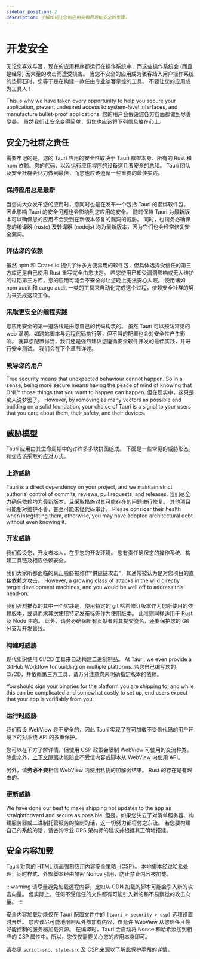 ```yaml
---
sidebar_position: 2
description: 了解如何让您的应用变得尽可能安全的步骤。
---
```


# 开发安全

无论您喜欢与否，现在的应用程序都运行在操作系统中，而这些操作系统会 (而且是经常) 因大量的攻击而遭受损害。 当您不安全的应用成为骇客踏入用户操作系统的垫脚石时，您等于是在构建一款任由专业骇客掌控的工具。 不要让您的应用成为工具人！

This is why we have taken every opportunity to help you secure your application, prevent undesired access to system-level interfaces, and manufacture bullet-proof applications. 您的用户会假设您各方各面都做到尽善尽美。 虽然我们让安全变得简单，但您也应该将下列信息放在心上。

## 安全乃社群之责任

需要牢记的是，您的 Tauri 应用的安全性取决于 Tauri 框架本身、所有的 Rust 和 npm 依赖、您的代码、以及运行应用程序的设备这几者安全的总和。 Tauri 团队及安全社群会尽力做到最佳，而您也应该遵循一些重要的最佳实践。

### 保持应用总是最新

当您向大众发布您的应用时，您同时也是在发布一个包括 Tauri 的捆绑软件包。 因此影响 Tauri 的安全问题也会影响到您应用的安全。 随时保持 Tauri 为最新版本可以确保您的应用不会受到在新版本修复的漏洞的威胁。 同时，也请务必确保您的编译器 (rustc) 及转译器 (nodejs) 均为最新版本，因为它们也会经常修复安全漏洞。

### 评估您的依赖

虽然 npm 和 Crates.io 提供了许多方便易用的软件包，但具体选择受信任的第三方库还是自己使用 Rust 重写完全由您决定。 若您使用已知受漏洞影响或无人维护的过期第三方库，您的应用可能会不安全得让您晚上无法安心入眠。 使用诸如 npm audit 和 cargo audit 一类的工具来自动化完成这个过程，依赖安全社群的努力来完成这项工作。

### 采取更安全的编程实践

您应用安全的第一道防线是由您自己的代码构筑的。 虽然 Tauri 可以预防常见的 web 漏洞，如跨站脚本与远程代码执行等，但不当的配置也会对安全性产生影响。 就算您配置得当，我们还是强烈建议您遵循安全软件开发的最佳实践，并进行安全测试。 我们会在下个章节详述。

### 教导您的用户

True security means that unexpected behaviour cannot happen. So in a sense, being more secure means having the peace of mind of knowing that ONLY those things that you want to happen can happen. 但在现实中，这只是痴人说梦罢了。 However, by removing as many vectors as possible and building on a solid foundation, your choice of Tauri is a signal to your users that you care about them, their safety, and their devices.

## 威胁模型

Tauri 应用由其生命周期中的许许多多块拼图组成。 下面是一些常见的威胁形态，和您应该采取的应对方式。

### 上游威胁

Tauri is a direct dependency on your project, and we maintain strict authorial control of commits, reviews, pull requests, and releases. 我们尽全力确保依赖均为最新版本，且采取措施对其可能存在的问题进行修复。 其他项目可能相对维护不善，甚至可能未经代码审计。 Please consider their health when integrating them, otherwise, you may have adopted architectural debt without even knowing it.

### 开发威胁

我们假设您，开发者本人，在乎您的开发环境。 您有责任确保您的操作系统、构建工具链及相应依赖安全。

我们大家所都面临的真正威胁被称作"供应链攻击"，其通常被认为是对您项目的直接依赖之攻击。 However, a growing class of attacks in the wild directly target development machines, and you would be well off to address this head-on.

我们强烈推荐的其中一个实践是，使用特定的 git 哈希修订版本作为您所使用的依赖版本，或退而求其次使用特定发布标签作为使用版本。 此准则同样适用于 Rust 及 Node 生态。 此外，请务必确保所有贡献者对其提交签名，还要保护您的 Git 分支及开发管线。

### 构建时威胁

现代组织使用 CI/CD 工具来自动构建二进制制品。 At Tauri, we even provide a GitHub Workflow for building on multiple platforms. 若您自己编写您的 CI/CD，并依赖第三方工具，请万分注意您未明确指定版本的依赖。

You should sign your binaries for the platform you are shipping to, and while this can be complicated and somewhat costly to set up, end users expect that your app is verifiably from you.

### 运行时威胁

我们假设 WebView 是不安全的，因此 Tauri 实现了在可加载不受信代码的用户环境下的对系统 API 的多重保护。

您可以在下方了解详情，但使用 CSP 政策会限制 WebView 可使用的交流种类。 除此之外，[上下文隔离](#)功能防止不受信内容或脚本从 WebView 内使用 API。

另外，请**务必不要**相信 WebView 内使用私钥的加解密结果。 Rust 的存在是有理由的。

### 更新威胁

We have done our best to make shipping hot updates to the app as straightforward and secure as possible. 但是，如果您失去了对清单服务器、构建服务器或二进制托管服务的控制的话，这一切努力都将付之东流。 若您要构建自己的系统的话，请咨询专业 OPS 架构师的建议并根据其正确地搭建。

## 安全内容加载

Tauri 对您的 HTML 页面强制应用[内容安全策略（CSP）][]。 本地脚本经过哈希处理，同时样式、外部脚本经由加密 Nonce 引用，防止禁止内容被加载。

:::warning
请尽量避免加载远程内容，比如从 CDN 加载的脚本可能会引入新的攻击向量。 但实际上，任何不受信任的文件都有可能引入新的和不易察觉的攻击向量。
:::

安全内容加载功能仅在 Tauri 配置文件中的 `[tauri > security > csp]` 选项设置时开启。 您应该尽可能地限制从外部加载内容，仅允许 WebView 从您信任且最好能控制的服务器加载资源。 在编译时，Tauri 会自动将 Nonce 和哈希添加到相应的 CSP 属性中。所以，您仅仅需要关心您的应用本身即可。

请参见 [`script-src`][]、[`style-src`][] 及 [CSP 来源][]以了解此保护手段的详情。

[内容安全策略（CSP）]: https://developer.mozilla.org/en-US/docs/Web/HTTP/CSP
[`script-src`]: https://developer.mozilla.org/en-US/docs/Web/HTTP/Headers/Content-Security-Policy/script-src
[`style-src`]: https://developer.mozilla.org/en-US/docs/Web/HTTP/Headers/Content-Security-Policy/style-src
[CSP 来源]: https://developer.mozilla.org/en-US/docs/Web/HTTP/Headers/Content-Security-Policy/Sources#sources

